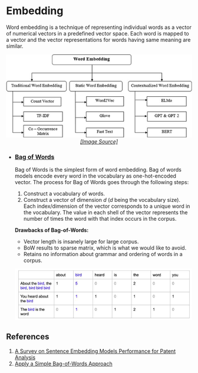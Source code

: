 # Embedding

Word embedding is a technique of representing individual words as a vector of numerical vectors in a predefined
vector space. Each word is mapped to a vector and the vector representations for words having same meaning are
similar.

<p align="center">
    <img src="./../Assets/embedding/embedding.jpg"><br/>
    <a href="https://www.researchgate.net/publication/361134482_A_Survey_on_Sentence_Embedding_Models_Performance_for_Patent_Analysis/figures?lo=1"><i>[Image Source]</i></a>
</p>


- ### [Bag of Words](https://github.com/arunism/NLP-Fundamentals/blob/master/Embedding/bow.ipynb)

    Bag of Words is the simplest form of word embedding. Bag of words models encode every word in the vocabulary
    as one-hot-encoded vector. The process for Bag of Words goes through the following steps:
    1. Construct a vocabulary of words.
    2. Construct a vector of dimension *d* (*d* being the vocabulary size). Each index/dimension of the vector
       corresponds to a unique word in the vocabulary. The value in each shell of the vector represents the number
       of times the word with that index occurs in the corpus.
    
    **Drawbacks of Bag-of-Words:**
    - Vector length is insanely large for large corpus.
    - BoW results to sparse matrix, which is what we would like to avoid.
    - Retains no information about grammar and ordering of words in a corpus.

    <p align="center">
      <img src="./../Assets/embedding/bow.jpg"><br/>
    </p>


## References

1. [A Survey on Sentence Embedding Models Performance for Patent Analysis](https://arxiv.org/abs/2206.02690)
2. [Apply a Simple Bag-of-Words Approach](https://openclassrooms.com/en/courses/6532301-introduction-to-natural-language-processing/6980811-apply-a-simple-bag-of-words-approach)
